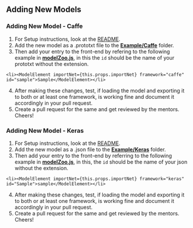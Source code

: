 ## Adding New Models

### Adding New Model - Caffe

1. For Setup instructions, look at the [README](https://github.com/Cloud-CV/Fabrik/blob/master/README.md).
2. Add the new model as a .prototxt file to the <b>[Example/Caffe](https://github.com/Cloud-CV/Fabrik/tree/master/example/caffe)</b> folder.
3. Then add your entry to the front-end by refering to the following example in <b>[modelZoo.js](https://github.com/Cloud-CV/Fabrik/blob/master/ide/static/js/modelZoo.js)</b>, in this the ```id``` should be the name of your prototxt without the extension.
```
<li><ModelElement importNet={this.props.importNet} framework="caffe" id="sample">Sample</ModelElement></li>

```
4. After making these changes, test, if loading the model and exporting it to both or at least one framework, is working fine and document it accordingly in your pull request.
5. Create a pull request for the same and get reviewed by the mentors.
Cheers!

### Adding New Model - Keras

1. For Setup instructions, look at the [README](https://github.com/Cloud-CV/Fabrik/blob/master/README.md).
2. Add the new model as a .json file to the <b>[Example/Keras](https://github.com/Cloud-CV/Fabrik/tree/master/example/keras)</b> folder.
3. Then add your entry to the front-end by referring to the following example in <b>[modelZoo.js](https://github.com/Cloud-CV/Fabrik/blob/master/ide/static/js/modelZoo.js)</b>, in this, the ```id``` should be the name of your json without the extension.
```
<li><ModelElement importNet={this.props.importNet} framework="keras" id="Sample">sample</ModelElement></li> 
```
4. After making these changes, test, if loading the model and exporting it to both or at least one framework, is working fine and document it accordingly in your pull request.
5. Create a pull request for the same and get reviewed by the mentors.
Cheers!
